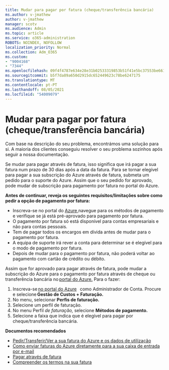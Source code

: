 ```yaml
---
title: Mudar para pagar por fatura (cheque/transferência bancária)
ms.author: v-jmathew
author: v-jmathew
manager: scotv
ms.audience: Admin
ms.topic: article
ms.service: o365-administration
ROBOTS: NOINDEX, NOFOLLOW
localization_priority: Normal
ms.collection: Adm_O365
ms.custom:
- "9004168"
- "7344"
ms.openlocfilehash: 09f4f4787e634e28e31b02533319853b51f41e5bc37553be6615c2389063818c
ms.sourcegitcommit: b5f7da89a650d2915dc652449623c78be6247175
ms.translationtype: MT
ms.contentlocale: pt-PT
ms.lasthandoff: 08/05/2021
ms.locfileid: "54009079"
---
```

# <a name="switch-to-pay-by-invoice-checkwire-transfer"></a>Mudar para pagar por fatura (cheque/transferência bancária)

Com base na descrição do seu problema, encontrámos uma solução para si. A maioria dos clientes conseguiu resolver o seu problema sozinhos após seguir a nossa documentação.

Se mudar para pagar através de fatura, isso significa que irá pagar a sua fatura num prazo de 30 dias após a data da fatura. Para se tornar elegível para pagar a sua subscrição do Azure através de fatura, submeta um pedido para o suporte do Azure. Assim que o seu pedido for aprovado, pode mudar de subscrição para pagamento por fatura no portal do Azure.

**Antes de continuar, reveja os seguintes requisitos/limitações sobre como pedir a opção de pagamento por fatura:**

- Inscreva-se no portal do [Azure,](https://portal.azure.com/)navegue para os métodos de pagamento e verifique se já está pré-aprovado para pagamento por fatura.
- O pagamento por fatura só está disponível para contas empresariais e não para contas pessoais.
- Tem de pagar todos os encargos em dívida antes de mudar para o pagamento por fatura.
- A equipa de suporte irá rever a conta para determinar se é elegível para o modo de pagamento por fatura.
- Depois de mudar para o pagamento por fatura, não poderá voltar ao pagamento com cartão de crédito ou débito.

Assim que for aprovado para pagar através de fatura, pode mudar a subscrição do Azure para o pagamento por fatura através de cheque ou transferência bancária no [portal do Azure.](https://portal.azure.com/)
Para o fazer:

1. Inscreva-se [no portal do Azure](https://portal.azure.com/)   como Administrador de Conta. Procure e selecione **Gestão de Custos + Faturação.**
2. No menu, selecionar **Perfis de faturação.**
3. Selecione um perfil de faturação.
4. No menu Perfil *de faturação,* selecione **Métodos de pagamento.**
5. Selecione a faixa que indica que é elegível para pagar por cheque/transferência bancária.

**Documentos recomendados**

- [Pedir/Transferir/Ver a sua fatura do Azure e os dados de utilização](https://docs.microsoft.com/azure/billing/billing-download-azure-invoice-daily-usage-date)
- [Como enviar faturas do Azure diretamente para a sua caixa de entrada por e-mail](https://docs.microsoft.com/azure/billing/billing-download-azure-invoice-daily-usage-date)
- [Pagar através de fatura](https://docs.microsoft.com/azure/billing/billing-how-to-pay-by-invoice)
- [Compreender os termos na sua fatura](https://docs.microsoft.com/azure/billing/billing-understand-your-invoice)
